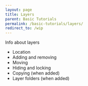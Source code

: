 ```yaml
---
layout: page
title: Layers
parent: Basic Tutorials
permalink: /basic-tutorials/layers/
redirect_to: /wip
---
```


Info about layers

- Location
- Adding and removing
- Moving
- Hiding and locking
- Copying (when added)
- Layer folders (when added)
